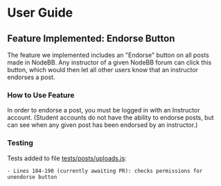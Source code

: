 # User Guide

## Feature Implemented: Endorse Button

The feature we implemented includes an "Endorse" button on all posts made in NodeBB. Any instructor of a given NodeBB forum can click this button, which would then let all other users know that an instructor endorses a post. 

### How to Use Feature

In order to endorse a post, you must be logged in with an Instructor account. (Student accounts do not have the ability to endorse posts, but can see when any given post has been endorsed by an instructor.)

### Testing 

Tests added to file [tests/posts/uploads.js](spring24-nodebb-git-goons/tests/posts/uploads.js): 

    - Lines 184-190 (currently awaiting PR): checks permissions for unendorse button